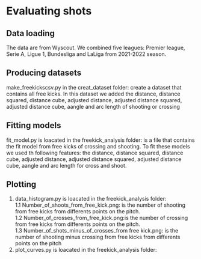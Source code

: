 # Evaluating shots

## Data loading
The data are from Wyscout. We combined five leagues: Premier league, Serie A, Ligue 1, Bundesliga and LaLiga from 2021-2022 season.

## Producing datasets
make_freekickscsv.py in the creat_dataset folder: create a dataset that contains all free kicks. In this dataset we added the distance, distance squared, distance cube, adjusted distance, adjusted distance squared, adjusted distance cube, aangle and arc length of shooting or crossing

## Fitting models
fit_model.py is loacated in the freekick_analysis folder: is a file that contains the fit model from free kicks of crossing and shooting.
To fit these models we used th following features:
the distance, distance squared, distance cube, adjusted distance, adjusted distance squared,
adjusted distance cube, aangle and arc length for cross and shoot.
## Plotting
1. data_histogram.py is loacated in the freekick_analysis folder:  
 1.1 Number_of_shoots_from_free_kick.png: is the number of shooting from free kicks  from           differents points on the pitch.  
 1.2 Number_of_crosses_from_free_kick.png:is the number of crossing from free kicks from           differents points on the pitch.   
 1.3 Number_of_shots_minus_of_crosses_from free kick.png: is the number of shooting minus             crossing from free kicks from  differents points on the pitch
2. plot_curves.py is loacated in the freekick_analysis folder:



